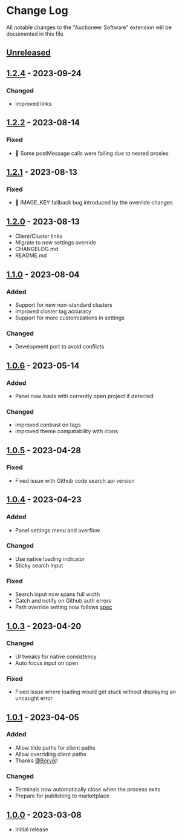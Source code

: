 # Change Log

All notable changes to the "Auctioneer Software" extension will be documented in this file.

## [Unreleased]

## [1.2.4] - 2023-09-24

### Changed

- Improved links

## [1.2.2] - 2023-08-14

### Fixed

- 🐛 Some postMessage calls were failing due to nested proxies

## [1.2.1] - 2023-08-13

### Fixed

- 🐛 IMAGE_KEY fallback bug introduced by the override changes

## [1.2.0] - 2023-08-13

- Client/Cluster links
- Migrate to new settings override
- CHANGELOG.md
- README.md

## [1.1.0] - 2023-08-04

### Added

- Support for new non-standard clusters
- Improved cluster tag accuracy
- Support for more customizations in settings

### Changed

- Development port to avoid conflicts

## [1.0.6] - 2023-05-14

### Added

- Panel now loads with currently open project if detected

### Changed

- improved contrast on tags
- improved theme compatability with icons

## [1.0.5] - 2023-04-28

### Fixed

- Fixed issue with Github code search api version

## [1.0.4] - 2023-04-23

### Added

- Panel settings menu and overflow

### Changed

- Use native loading indicator
- Sticky search input

### Fixed

- Search input now spans full width
- Catch and notify on Github auth errors
- Path override setting now follows [spec](https://code.visualstudio.com/api/references/contribution-points#contributes.configuration)

## [1.0.3] - 2023-04-20

### Changed

- UI tweaks for native consistency
- Auto focus input on open

### Fixed

- Fixed issue where loading would get stuck without displaying an uncaught error

## [1.0.1] - 2023-04-05

### Added

- Allow tilde paths for client paths
- Allow overriding client paths
- Thanks [@Borvik](https://github.com/jacobSND/as-vscode/pull/1)!

### Changed

- Terminals now automatically close when the process exits
- Prepare for publishing to marketplace

## [1.0.0] - 2023-03-08

- Initial release

[unreleased]: https://github.com/jacobSND/as-vscode/compare/v1.2.4...HEAD
[1.2.4]: https://github.com/jacobSND/as-vscode/compare/v1.2.2...v1.2.4
[1.2.2]: https://github.com/jacobSND/as-vscode/compare/v1.2.1...v1.2.2
[1.2.1]: https://github.com/jacobSND/as-vscode/compare/v1.2.0...v1.2.1
[1.2.0]: https://github.com/jacobSND/as-vscode/compare/v1.1.0...v1.2.0
[1.1.0]: https://github.com/jacobSND/as-vscode/compare/v1.0.6...v1.1.0
[1.0.6]: https://github.com/jacobSND/as-vscode/compare/v1.0.5...v1.0.6
[1.0.5]: https://github.com/jacobSND/as-vscode/compare/v1.0.4...v1.0.5
[1.0.4]: https://github.com/jacobSND/as-vscode/compare/v1.0.3...v1.0.4
[1.0.3]: https://github.com/jacobSND/as-vscode/compare/v1.0.1...v1.0.3
[1.0.1]: https://github.com/jacobSND/as-vscode/compare/1.0.0...v1.0.1
[1.0.0]: https://github.com/jacobSND/as-vscode/releases/tag/1.0.0